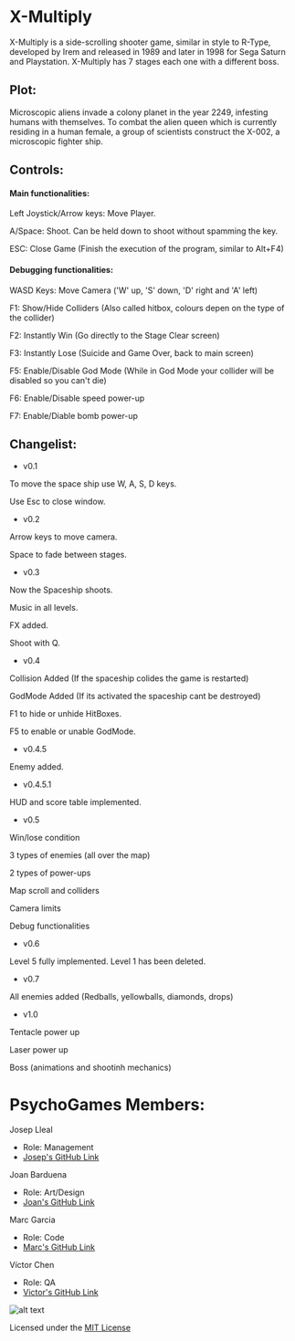 # X-Multiply
X-Multiply is a side-scrolling shooter game, similar in style to R-Type, developed by Irem and released in 1989 and later in 1998 for Sega Saturn and Playstation. X-Multiply has 7 stages each one with a different boss.

## Plot:
Microscopic aliens invade a colony planet in the year 2249, infesting humans with themselves. 
To combat the alien queen which is currently residing in a human female, a group of scientists 
construct the X-002, a microscopic fighter ship.


## Controls:

#### Main functionalities:

Left Joystick/Arrow keys: Move Player.

A/Space: Shoot. Can be held down to shoot without spamming the key.

ESC: Close Game (Finish the execution of the program, similar to Alt+F4)

#### Debugging functionalities:

WASD Keys: Move Camera ('W' up, 'S' down, 'D' right and 'A' left)

F1: Show/Hide Colliders (Also called hitbox, colours depen on the type of the collider)

F2: Instantly Win (Go directly to the Stage Clear screen)

F3: Instantly Lose (Suicide and Game Over, back to main screen)

F5: Enable/Disable God Mode (While in God Mode your collider will be disabled so you can't die)

F6: Enable/Disable speed power-up

F7: Enable/Diable bomb power-up

## Changelist:
- v0.1

To move the space ship use W, A, S, D keys.

Use Esc to close window.

- v0.2

Arrow keys to move camera.

Space to fade between stages.

- v0.3

Now the Spaceship shoots.

Music in all levels.

FX added.

Shoot with Q.

- v0.4

Collision Added (If the spaceship colides the game is restarted)

GodMode Added (If its activated the spaceship cant be destroyed)

F1 to hide or unhide HitBoxes.

F5 to enable or unable GodMode.

- v0.4.5

Enemy added.

- v0.4.5.1

HUD and score table implemented.

- v0.5

Win/lose condition

3 types of enemies (all over the map)

2 types of power-ups 

Map scroll and colliders

Camera limits

Debug functionalities

- v0.6

Level 5 fully implemented. Level 1 has been deleted.

- v0.7

All enemies added (Redballs, yellowballs, diamonds, drops)

- v1.0

Tentacle power up

Laser power up

Boss (animations and shootinh mechanics)

# PsychoGames Members:

Josep Lleal
   - Role: Management
   - [Josep's GitHub Link](https://github.com/JosepLleal)
   
Joan Barduena
   - Role: Art/Design
   - [Joan's GitHub Link](https://github.com/JoanBarduena)
   
Marc Garcia
   - Role: Code
   - [Marc's GitHub Link](https://github.com/marcgreig)
   
Víctor Chen
   - Role: QA
   - [Victor's GitHub Link](https://github.com/Scarzard)
   
   
![alt text](https://i.gyazo.com/236d95cb0994d9f54e56128f57ca4d8c.jpg "Team photo")

Licensed under the [MIT License](LICENSE)
